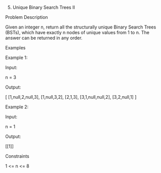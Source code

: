 5. Unique Binary Search Trees II

Problem Description

Given an integer n, return all the structurally unique Binary Search Trees (BSTs), which have exactly n nodes of unique values from 1 to n. The answer can be returned in any order.

Examples

Example 1:

Input:

n = 3

Output:

[
[1,null,2,null,3],
[1,null,3,2],
[2,1,3],
[3,1,null,null,2],
[3,2,null,1]
]

Example 2:

Input:

n = 1

Output:

[[1]]

Constraints

1 <= n <= 8
